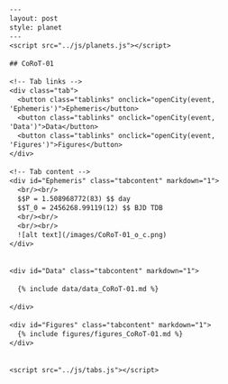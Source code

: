 
    ---
    layout: post
    style: planet
    ---
    <script src="../js/planets.js"></script> 

    ## CoRoT-01

    <!-- Tab links -->
    <div class="tab">
      <button class="tablinks" onclick="openCity(event, 'Ephemeris')">Ephemeris</button>
      <button class="tablinks" onclick="openCity(event, 'Data')">Data</button>
      <button class="tablinks" onclick="openCity(event, 'Figures')">Figures</button>
    </div>

    <!-- Tab content -->
    <div id="Ephemeris" class="tabcontent" markdown="1">
      <br/><br/>
      $$P = 1.508968772(83) $$ day
      $$T_0 = 2456268.99119(12) $$ BJD TDB
      <br/><br/>
      <br/><br/>
      ![alt text](/images/CoRoT-01_o_c.png)
    </div>

    
    <div id="Data" class="tabcontent" markdown="1">

      {% include data/data_CoRoT-01.md %}
      
    </div> 
     
    <div id="Figures" class="tabcontent" markdown="1">
      {% include figures/figures_CoRoT-01.md %}
    </div>


    <script src="../js/tabs.js"></script> 

     
